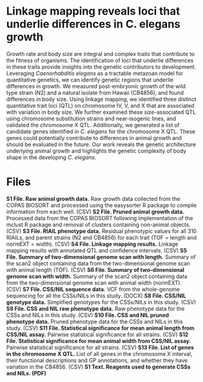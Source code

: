 # Linkage mapping reveals loci that underlie differences in C. elegans growth
 
Growth rate and body size are integral and complex traits that contribute to the fitness of organisms. The identification of loci that underlie differences in these traits provide insights into the genetic contributors to development. Leveraging *Caenorhabditis elegans* as a tractable metazoan model for quantitative genetics, we can identify genetic regions that underlie differences in growth. We measured post-embryonic growth of the wild type strain (N2) and a natural isolate from Hawaii (CB4856), and found differences in body size. Using linkage mapping, we identified three distinct quantitative trait loci (QTL) on chromosome IV, V, and X that are associated with variation in body size. We further examined these size-associated QTL using chromosome substitution strains and near-isogenic lines, and validated the chromosome X QTL. Additionally, we generated a list of candidate genes identified in *C. elegans* for the chromosome X QTL. These genes could potentially contribute to differences in animal growth and should be evaluated in the future. Our work reveals the genetic architecture underlying animal growth and highlights the genetic complexity of body shape in the developing *C. elegans*. 

# Files
**S1 File. Raw animal growth data.** 
Raw growth data collected from the COPAS BIOSORT and processed using the easysorter R package to compile information from each well. (CSV)
**S2 File. Pruned animal growth data.**
Processed data from the COPAS BIOSORT following implementation of the mclust R package and removal of clusters containing non-animal objects. (CSV)
**S3 File. RIAIL phenotype data.** 
Residual phenotypic values for all 310 RIAILs, and parent strains (N2 and CB4856) for each trait (TOF = length and normEXT = width). (CSV)
**S4 File. Linkage mapping results.** 
Linkage mapping results with annotated QTL and confidence intervals. (CSV)
**S5 File. Summary of two-dimensional genome scan with length.** 
Summary of the scan2 object containing data from the two-dimensional genome scan with animal length (TOF). (CSV)
**S6 File. Summary of two-dimensional genome scan with width.**
Summary of the scan2 object containing data from the two-dimensional genome scan with animal width (normEXT). (CSV)
**S7 File. CSS/NIL sequence data.** 
VCF from the whole-genome sequencing for all the CSSs/NILs in this study. (DOCX)
**S8 File. CSS/NIL genotype data.** 
Simplified genotypes for the CSSs/NILs in this study. (CSV)
**S9 File. CSS and NIL raw phenotype data.** 
Raw phenotype data for the CSSs and NILs in this study. (CSV)
**S10 File. CSS and NIL pruned phenotype data.** 
Pruned phenotype data for the CSSs and NILs in this study. (CSV)
**S11 File. Statistical significance for mean animal length from CSS/NIL assay.** 
Pairwise statistical significance for all strains. (CSV)
**S12 File. Statistical significance for mean animal width from CSS/NIL assay.** 
Pairwise statistical significance for all strains. (CSV)
**S13 File. List of genes in the chromosome X QTL.** 
List of all genes in the chromosome X interval, their functional descriptions and GP annotations, and whether they have variation in the CB4856. (CSV)
**S1 Text. Reagents used to generate CSSs and NILs. (PDF)**

